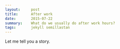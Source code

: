 ```yaml
---
layout:     post
title:      After work
date:       2015-07-22
summary:    What do we usually do after work hours?
tags:		jekyll semillastan
---
```


Let me tell you a story.